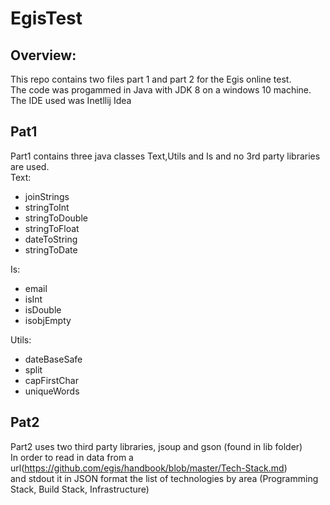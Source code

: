 # EgisTest

## Overview:
This repo contains two files part 1 and part 2 for the Egis online test.<br />
The code was progammed in Java with JDK 8 on a windows 10 machine.<br />
The IDE used was Inetllij Idea 

## Pat1
Part1 contains three java classes Text,Utils and Is and no 3rd party libraries are used.<br />
Text:
 * joinStrings
 * stringToInt
 * stringToDouble
 * stringToFloat
 * dateToString
 * stringToDate<br/>
 
 Is: <br />
  *  email
  *  isInt
  *  isDouble
  *  isobjEmpty<br />
  
Utils:<br />
  * dateBaseSafe
  * split
  * capFirstChar
  * uniqueWords

## Pat2
Part2 uses two third party libraries, jsoup and gson (found in lib folder)<br />
In order to read in data from a url(https://github.com/egis/handbook/blob/master/Tech-Stack.md)<br />
and stdout it in JSON format the list of technologies by area (Programming Stack, Build Stack, Infrastructure)
